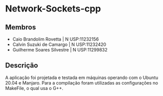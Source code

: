 # Network-Sockets-cpp
## Membros
- Caio Brandolim Rovetta      | N USP:11232156
- Calvin Suzuki de Camargo    | N USP:11232420
- Guilherme Soares Silvestre  | N USP:11299832
## Descrição
A aplicação foi projetada e testada em máquinas operando com o Ubuntu 20.04 e Manjaro. Para a compilação foram utilizadas as configurações no MakeFile, o qual usa o G++.
